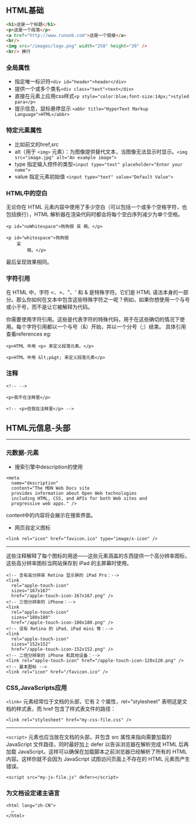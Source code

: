 ## HTML基础

```HTML
<h1>这是一个标题</h1>
<p>这是一个段落</p>
<a href="http://www.runoob.com">这是一个链接</a>
<br/>
<img src="/images/logo.png" width="258" height="39" />
<br/> 换行
```

### 全局属性

- 指定唯一标识符`<div id="header">header</div>`
- 提供一个或多个类名`<div class="text">text</div>`
- 直接在元素上应用css样式`<p style="color:blue;font-size:14px;">styled para</p>`
- 提示信息，鼠标悬停显示
  `<abbr title="HyperText Markup Language">HTML</abbr>`

### 特定元素属性

- 比如前文的href,src
- alt（用于 `<img>` 元素）：为图像提供替代文本，当图像无法显示时显示。`<img src="image.jpg" alt="An example image">`
- type 指定输入控件的类型`<input type="text" placeholder="Enter your name">`
- value 指定元素初始值
  `<input type="text" value="Default Value">`

### HTML中的空白

无论你在 HTML 元素内容中使用了多少空白（可以包括一个或多个空格字符，也包括换行），HTML 解析器在渲染代码时都会将每个空白序列减少为单个空格。
```
<p id="noWhitespace">狗狗很 呆 萌。</p>

<p id="whitespace">狗狗很
    呆
        萌。</p>
```
最后呈现效果相同。

### 字符引用

在 HTML 中，字符 <、>、"、' 和 & 是特殊字符。它们是 HTML 语法本身的一部分。那么你如何在文本中包含这些特殊字符之一呢？例如，如果你想使用一个与号或小于号，而不是让它被解释为代码。

你需要使用字符引用。这些是代表字符的特殊代码，用于在这些确切的情况下使用。每个字符引用都以一个与号（&）开始，并以一个分号（;）结束。
具体引用查看references
eg:
```
<p>HTML 中用 <p> 来定义段落元素。</p>

<p>HTML 中用 &lt;p&gt; 来定义段落元素</p>
```

### 注释
`<!-- -->`
```
<p>我不在注释里</p>

<!-- <p>但我在注释里</p> -->
```

## HTML元信息-头部
---
### 元数据-<meta>元素

- 搜索引擎中description的使用
```
<meta
  name="description"
  content="The MDN Web Docs site
  provides information about Open Web technologies
  including HTML, CSS, and APIs for both Web sites and
  progressive web apps." />
```
content中的内容将会展示在搜索界面。
- 网页自定义图标
```
<link rel="icon" href="favicon.ico" type="image/x-icon" />
```
---
这些注释解释了每个图标的用途——这些元素涵盖的东西提供一个高分辨率图标，这些高分辨率图标当网站保存到 iPad 的主屏幕时使用。
```
<!-- 含有高分辨率 Retina 显示屏的 iPad Pro：-->
<link
  rel="apple-touch-icon"
  sizes="167x167"
  href="/apple-touch-icon-167x167.png" />
<!-- 三倍分辨率的 iPhone：-->
<link
  rel="apple-touch-icon"
  sizes="180x180"
  href="/apple-touch-icon-180x180.png" />
<!-- 没有 Retina 的 iPad、iPad mini 等：-->
<link
  rel="apple-touch-icon"
  sizes="152x152"
  href="/apple-touch-icon-152x152.png" />
<!-- 二倍分辨率的 iPhone 和其他设备：-->
<link rel="apple-touch-icon" href="/apple-touch-icon-120x120.png" />
<!-- 基本图标 -->
<link rel="icon" href="/favicon.ico" />
```
### CSS,JavaScripts应用
`<link>` 元素经常位于文档的头部，它有 2 个属性，rel="stylesheet" 表明这是文档的样式表，而 href 包含了样式表文件的路径：
```
<link rel="stylesheet" href="my-css-file.css" />
```
---
`<script>` 元素也应当放在文档的头部，并包含 src 属性来指向需要加载的 JavaScript 文件路径，同时最好加上 defer 以告诉浏览器在解析完成 HTML 后再加载 JavaScript。这样可以确保在加载脚本之前浏览器已经解析了所有的 HTML 内容。这样你就不会因为 JavaScript 试图访问页面上不存在的 HTML 元素而产生错误。
```
<script src="my-js-file.js" defer></script>
```
### 为文档设定诸主语言
```
<html lang="zh-CN">
  …
</html>
```